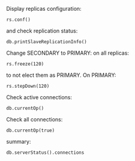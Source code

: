 Display replicas configuration:
```
rs.conf()
```
and check replication status:
```
db.printSlaveReplicationInfo()
```
Change SECONDARY to PRIMARY:
on all replicas:
```
rs.freeze(120)
```
to not elect them as PRIMARY.
On PRIMARY:
```
rs.stepDown(120)
```

Check active connections:
```
db.currentOp()
```
Check all connections:
```
db.currentOp(true)
```
summary:
```
db.serverStatus().connections
```
